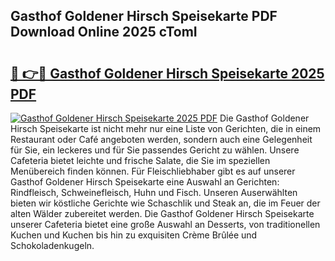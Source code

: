 ## Gasthof Goldener Hirsch Speisekarte PDF Download Online 2025 cTomI

# <h2><a href="http://gc6ltgh.nevu.top/?p=Gasthof+Goldener+Hirsch+Speisekarte">🔗 👉🔴 Gasthof Goldener Hirsch Speisekarte 2025 PDF</a></h2>

[![Gasthof Goldener Hirsch Speisekarte 2025 PDF](https://i.imgur.com/dBaPXMq.png)](http://gc6ltgh.nevu.top/?p=Gasthof+Goldener+Hirsch+Speisekarte)
Die Gasthof Goldener Hirsch Speisekarte ist nicht mehr nur eine Liste von Gerichten, die in einem Restaurant oder Café angeboten werden, sondern auch eine Gelegenheit für Sie, ein leckeres und für Sie passendes Gericht zu wählen. Unsere Cafeteria bietet leichte und frische Salate, die Sie im speziellen Menübereich finden können. Für Fleischliebhaber gibt es auf unserer Gasthof Goldener Hirsch Speisekarte eine Auswahl an Gerichten: Rindfleisch, Schweinefleisch, Huhn und Fisch. Unseren Auserwählten bieten wir köstliche Gerichte wie Schaschlik und Steak an, die im Feuer der alten Wälder zubereitet werden. Die Gasthof Goldener Hirsch Speisekarte unserer Cafeteria bietet eine große Auswahl an Desserts, von traditionellen Kuchen und Kuchen bis hin zu exquisiten Crème Brûlée und Schokoladenkugeln.
